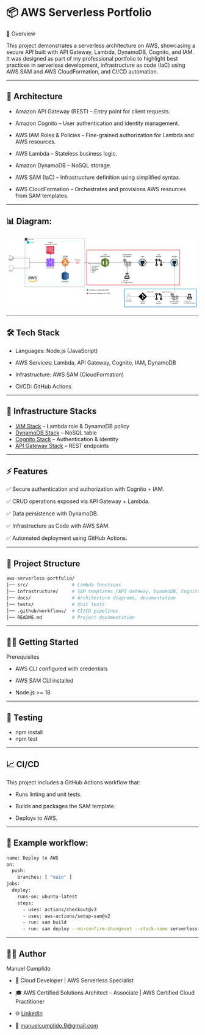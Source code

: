 # 📦 AWS Serverless Portfolio
📌 Overview

This project demonstrates a serverless architecture on AWS, showcasing a secure API built with API Gateway, Lambda, DynamoDB, Cognito, and IAM.
It was designed as part of my professional portfolio to highlight best practices in serverless development, infrastructure as code (IaC) using AWS SAM and AWS CloudFormation, and CI/CD automation.

---

## 🚀 Architecture

- Amazon API Gateway (REST) – Entry point for client requests.
  
- Amazon Cognito – User authentication and identity management.

- AWS IAM Roles & Policies – Fine-grained authorization for Lambda and AWS resources.

- AWS Lambda – Stateless business logic.

- Amazon DynamoDB – NoSQL storage.

- AWS SAM (IaC) – Infrastructure definition using simplified syntax.

- AWS CloudFormation – Orchestrates and provisions AWS resources from SAM templates.

---

## 📊 Diagram:

![Architecture Diagram](aws-backend/docs/architecture.png)

---

## 🛠️ Tech Stack

- Languages: Node.js (JavaScript)

- AWS Services: Lambda, API Gateway, Cognito, IAM, DynamoDB

- Infrastructure: AWS SAM (CloudFormation)

- CI/CD: GitHub Actions

---

## 📂 Infrastructure Stacks
- [IAM Stack](aws-backend/infrastructure/iam/README.md) – Lambda role & DynamoDB policy
- [DynamoDB Stack](aws-backend/infrastructure/database/README.md) – NoSQL table
- [Cognito Stack](aws-backend/infrastructure/cognito/README.md) – Authentication & identity
- [API Gateway Stack](aws-backend/infrastructure/api-gateway-lambdas/README.md) – REST endpoints

---

## ⚡ Features

✅ Secure authentication and authorization with Cognito + IAM.

✅ CRUD operations exposed via API Gateway + Lambda.

✅ Data persistence with DynamoDB.

✅ Infrastructure as Code with AWS SAM.

✅ Automated deployment using GitHub Actions.

---

## 📂 Project Structure
```bash
aws-serverless-portfolio/
│── src/                # Lambda functions
│── infrastructure/     # SAM templates (API Gateway, DynamoDB, Cognito, IAM)
│── docs/               # Architecture diagrams, documentation
│── tests/              # Unit tests
│── .github/workflows/  # CI/CD pipelines
│── README.md           # Project documentation
```
---

## 🧑‍💻 Getting Started
Prerequisites

- AWS CLI configured with credentials

- AWS SAM CLI installed

- Node.js >= 18

---

## 🧪 Testing
- npm install
- npm test

---

## 📈 CI/CD

This project includes a GitHub Actions workflow that:

- Runs linting and unit tests.

- Builds and packages the SAM template.

- Deploys to AWS.

---

## 📄 Example workflow:
```bash
name: Deploy to AWS
on:
  push:
    branches: [ "main" ]
jobs:
  deploy:
    runs-on: ubuntu-latest
    steps:
      - uses: actions/checkout@v3
      - uses: aws-actions/setup-sam@v2
      - run: sam build
      - run: sam deploy --no-confirm-changeset --stack-name serverless-portfolio
```
---

## 👨‍💻 Author

Manuel Cumplido

- 🚀 Cloud Developer | AWS Serverless Specialist

- 🎓 AWS Certified Solutions Architect – Associate | AWS Certified Cloud Practitioner

- 🌐 [LinkedIn](https://www.linkedin.com/in/manuel-cumplido)

- 📧 manuelcumplido.9@gmail.com
